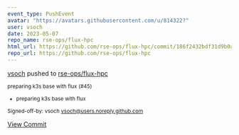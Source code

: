 ```yaml
---
event_type: PushEvent
avatar: "https://avatars.githubusercontent.com/u/814322?"
user: vsoch
date: 2023-05-07
repo_name: rse-ops/flux-hpc
html_url: https://github.com/rse-ops/flux-hpc/commit/186f2432bdf31d9b0a27ff98379bf585aa635243
repo_url: https://github.com/rse-ops/flux-hpc
---
```


<a href='https://github.com/vsoch' target='_blank'>vsoch</a> pushed to <a href='https://github.com/rse-ops/flux-hpc' target='_blank'>rse-ops/flux-hpc</a>

<small>preparing k3s base with flux (#45)

* preparing k3s base with flux

Signed-off-by: vsoch <vsoch@users.noreply.github.com></small>

<a href='https://github.com/rse-ops/flux-hpc/commit/186f2432bdf31d9b0a27ff98379bf585aa635243' target='_blank'>View Commit</a>